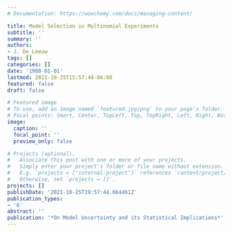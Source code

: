 ```yaml
---
# Documentation: https://wowchemy.com/docs/managing-content/

title: Model Selection in Multinomial Experiments
subtitle: ''
summary: ''
authors:
- J. De Leeuw
tags: []
categories: []
date: '1988-01-01'
lastmod: 2021-10-25T15:57:44-04:00
featured: false
draft: false

# Featured image
# To use, add an image named `featured.jpg/png` to your page's folder.
# Focal points: Smart, Center, TopLeft, Top, TopRight, Left, Right, BottomLeft, Bottom, BottomRight.
image:
  caption: ''
  focal_point: ''
  preview_only: false

# Projects (optional).
#   Associate this post with one or more of your projects.
#   Simply enter your project's folder or file name without extension.
#   E.g. `projects = ["internal-project"]` references `content/project/deep-learning/index.md`.
#   Otherwise, set `projects = []`.
projects: []
publishDate: '2021-10-25T19:57:44.664461Z'
publication_types:
- '6'
abstract: ''
publication: '*On Model Uncertainty and its Statistical Implications*'
---
```

